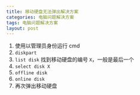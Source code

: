 ```yaml
---
title: 移动硬盘无法弹出解决方案
categories: 电脑问题解决方案
tags: 电脑问题解决方案
layout: post
---
```


1. 使用以管理员身份运行 cmd
2. `diskpart`
3. `list disk` 找到移动硬盘的编号 `X`，一般是最后一个
4. `select disk X`
5. `offline disk`
6. `online disk`
7. 再次弹出移动硬盘